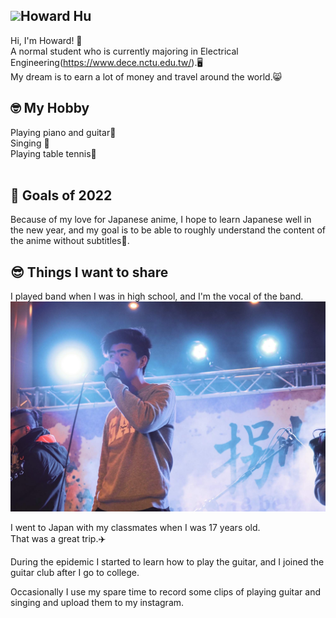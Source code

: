 <!---
Howard1011/Howard1011 is a ✨ special ✨ repository because its `README.md` (this file) appears on your GitHub profile.
You can click the Preview link to take a look at your changes.
--->
## <img width="50px" src="https://raw.githubusercontent.com/ms314006/ms314006/basic/resource/gqsm.png" />Howard Hu

Hi, I'm Howard! 👋<br>
A normal student who is currently majoring in Electrical Engineering(https://www.dece.nctu.edu.tw/).🖥<br>
My dream is to earn a lot of money and travel around the world.😸<br>


## 🤓 My Hobby
Playing piano and guitar🎵<br>
Singing 🎤<br>
Playing table tennis🏓<br><br>

## 🔭 Goals of 2022

Because of my love for Japanese anime, I hope to learn Japanese well in the new year, and my goal is to be able to roughly understand the content of the anime without subtitles💪.

## 😎 Things I want to share
I played band when I was in high school, and I'm the vocal of the band.<br>
![Image](https://github.com/Howard1011/Howard1011/raw/main/band.JPG)

I went to Japan with my classmates when I was 17 years old.<br>
That was a great trip.✈️

During the epidemic I started to learn how to play the guitar, and I joined the guitar club after I go to college. 


Occasionally I use my spare time to record some clips of playing guitar and singing and upload them to my instagram.
